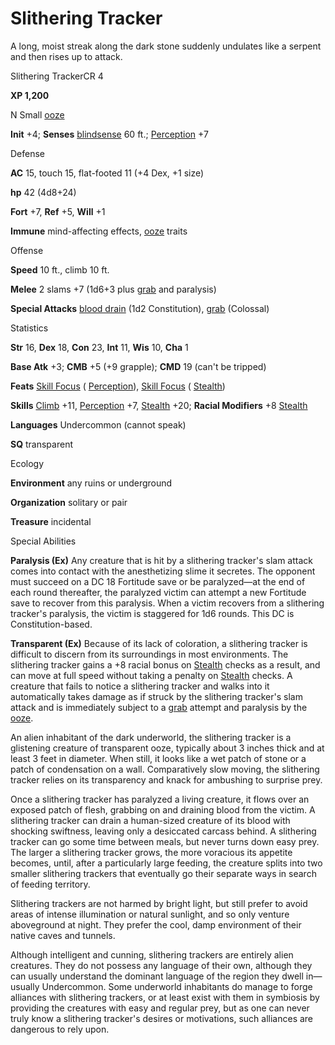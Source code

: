 # Slithering Tracker

A long, moist streak along the dark stone suddenly undulates like a serpent and then rises up to attack.

Slithering TrackerCR 4

**XP 1,200**

N Small [ooze](/pathfinderRPG/prd/monsters/creatureTypes.html#_ooze)

**Init** +4; **Senses** [blindsense](/pathfinderRPG/prd/monsters/universalMonsterRules.html#_blindsense) 60 ft.; [Perception](/pathfinderRPG/prd/additionalMonsters/../skills/perception.html#_perception) +7

Defense

**AC** 15, touch 15, flat-footed 11 (+4 Dex, +1 size)

**hp** 42 (4d8+24)

**Fort** +7, **Ref** +5, **Will** +1

**Immune** mind-affecting effects, [ooze](/pathfinderRPG/prd/monsters/creatureTypes.html#_ooze) traits

Offense

**Speed** 10 ft., climb 10 ft.

**Melee** 2 slams +7 (1d6+3 plus [grab](/pathfinderRPG/prd/monsters/universalMonsterRules.html#_grab) and paralysis)

**Special Attacks** [blood drain](/pathfinderRPG/prd/monsters/universalMonsterRules.html#_blood-drain) (1d2 Constitution), [grab](/pathfinderRPG/prd/monsters/universalMonsterRules.html#_grab) (Colossal)

Statistics

**Str** 16, **Dex** 18, **Con** 23, **Int** 11, **Wis** 10, **Cha** 1

**Base Atk** +3; **CMB** +5 (+9 grapple); **CMD** 19 (can't be tripped)

**Feats** [Skill Focus](/pathfinderRPG/prd/additionalMonsters/../feats.html#_skill-focus) ( [Perception](/pathfinderRPG/prd/additionalMonsters/../skills/perception.html#_perception)), [Skill Focus](/pathfinderRPG/prd/additionalMonsters/../feats.html#_skill-focus) ( [Stealth](/pathfinderRPG/prd/additionalMonsters/../skills/stealth.html#_stealth))

**Skills** [Climb](/pathfinderRPG/prd/additionalMonsters/../skills/climb.html#_climb) +11, [Perception](/pathfinderRPG/prd/additionalMonsters/../skills/perception.html#_perception) +7, [Stealth](/pathfinderRPG/prd/additionalMonsters/../skills/stealth.html#_stealth) +20; **Racial Modifiers** +8 [Stealth](/pathfinderRPG/prd/additionalMonsters/../skills/stealth.html#_stealth)

**Languages** Undercommon (cannot speak)

**SQ** transparent

Ecology

**Environment** any ruins or underground

**Organization** solitary or pair

**Treasure** incidental

Special Abilities

**Paralysis (Ex)** Any creature that is hit by a slithering tracker's slam attack comes into contact with the anesthetizing slime it secretes. The opponent must succeed on a DC 18 Fortitude save or be paralyzed—at the end of each round thereafter, the paralyzed victim can attempt a new Fortitude save to recover from this paralysis. When a victim recovers from a slithering tracker's paralysis, the victim is staggered for 1d6 rounds. This DC is Constitution-based.

**Transparent (Ex)** Because of its lack of coloration, a slithering tracker is difficult to discern from its surroundings in most environments. The slithering tracker gains a +8 racial bonus on [Stealth](/pathfinderRPG/prd/additionalMonsters/../skills/stealth.html#_stealth) checks as a result, and can move at full speed without taking a penalty on [Stealth](/pathfinderRPG/prd/additionalMonsters/../skills/stealth.html#_stealth) checks. A creature that fails to notice a slithering tracker and walks into it automatically takes damage as if struck by the slithering tracker's slam attack and is immediately subject to a [grab](/pathfinderRPG/prd/monsters/universalMonsterRules.html#_grab) attempt and paralysis by the [ooze](/pathfinderRPG/prd/monsters/creatureTypes.html#_ooze).

An alien inhabitant of the dark underworld, the slithering tracker is a glistening creature of transparent ooze, typically about 3 inches thick and at least 3 feet in diameter. When still, it looks like a wet patch of stone or a patch of condensation on a wall. Comparatively slow moving, the slithering tracker relies on its transparency and knack for ambushing to surprise prey.

Once a slithering tracker has paralyzed a living creature, it flows over an exposed patch of flesh, grabbing on and draining blood from the victim. A slithering tracker can drain a human-sized creature of its blood with shocking swiftness, leaving only a desiccated carcass behind. A slithering tracker can go some time between meals, but never turns down easy prey. The larger a slithering tracker grows, the more voracious its appetite becomes, until, after a particularly large feeding, the creature splits into two smaller slithering trackers that eventually go their separate ways in search of feeding territory.

Slithering trackers are not harmed by bright light, but still prefer to avoid areas of intense illumination or natural sunlight, and so only venture aboveground at night. They prefer the cool, damp environment of their native caves and tunnels.

Although intelligent and cunning, slithering trackers are entirely alien creatures. They do not possess any language of their own, although they can usually understand the dominant language of the region they dwell in—usually Undercommon. Some underworld inhabitants do manage to forge alliances with slithering trackers, or at least exist with them in symbiosis by providing the creatures with easy and regular prey, but as one can never truly know a slithering tracker's desires or motivations, such alliances are dangerous to rely upon.

